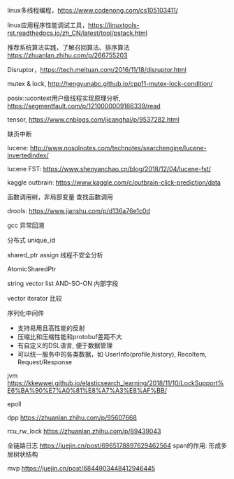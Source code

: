 linux多线程编程，https://www.codenong.com/cs105103411/

linux应用程序性能调试工具，https://linuxtools-rst.readthedocs.io/zh_CN/latest/tool/pstack.html

推荐系统算法实践，了解召回算法、排序算法
https://zhuanlan.zhihu.com/p/266755203

Disruptor，https://tech.meituan.com/2016/11/18/disruptor.html

mutex & lock, http://hengyunabc.github.io/cpp11-mutex-lock-condition/

posix::ucontext用户级线程实现原理分析, https://segmentfault.com/p/1210000009166339/read

tensor, https://www.cnblogs.com/jicanghai/p/9537282.html

缺页中断

lucene: http://www.nosqlnotes.com/technotes/searchengine/lucene-invertedindex/

lucene FST: https://www.shenyanchao.cn/blog/2018/12/04/lucene-fst/

kaggle outbrain: https://www.kaggle.com/c/outbrain-click-prediction/data

函数调用树，非局部变量
查找函数调用

drools: https://www.jianshu.com/p/d136a76e1c0d

gcc 异常回溯

分布式 unique_id

shared_ptr assign 线程不安全分析

AtomicSharedPtr

string vector list AND-SO-ON 内部字段

vector iterator 比较

序列化中间件
- 支持易用且高性能的反射
- 压缩比和压缩性能和protobuf差距不大
- 有自定义的DSL语言, 便于数据管理
- 可以统一服务中的各类数据，如 UserInfo(profile,history), RecoItem, Request/Response

jvm
https://kkewwei.github.io/elasticsearch_learning/2018/11/10/LockSupport%E6%BA%90%E7%A0%81%E8%A7%A3%E8%AF%BB/

epoll

dpp
https://zhuanlan.zhihu.com/p/95607668

rcu_rw_lock
https://zhuanlan.zhihu.com/p/89439043

全链路日志
https://juejin.cn/post/6965178897629462564
span的作用: 形成多层树状结构

mvp
https://juejin.cn/post/6844903448412946445